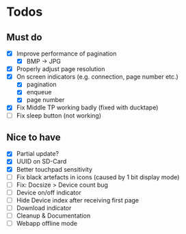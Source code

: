 # Todos

## Must do

- [x] Improve performance of pagination
  - [x] BMP -> JPG
- [x] Properly adjust page resolution
- [x] On screen indicators (e.g. connection, page number etc.)
  - [x] pagination
  - [x] enqueue
  - [x] page number
- [x] Fix Middle TP working badly (fixed with ducktape)
- [ ] Fix sleep button (not working)

## Nice to have

- [x] Partial update?
- [x] UUID on SD-Card
- [x] Better touchpad sensitivity
- [ ] Fix black artefacts in icons (caused by 1 bit display mode)
- [ ] Fix: Docsize > Device count bug
- [ ] Device on/off indicator
- [ ] Hide Device index after receiving first page
- [ ] Download indicator
- [ ] Cleanup & Documentation
- [ ] Webapp offline mode
